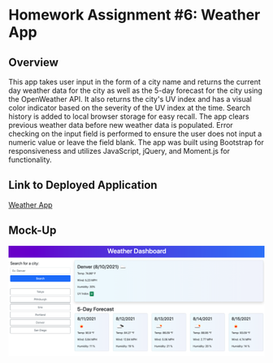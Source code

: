 # Homework Assignment #6: Weather App

## Overview

This app takes user input in the form of a city name and returns the current day weather data for the city as well as the 5-day forecast for the city using the OpenWeather API. It also returns the city's UV index and has a visual color indicator based on the severity of the UV index at the time. Search history is added to local browser storage for easy recall. The app clears previous weather data before new weather data is populated. Error checking on the input field is performed to ensure the user does not input a numeric value or leave the field blank. The app was built using Bootstrap for responsiveness and utilizes JavaScript, jQuery, and Moment.js for functionality.

## Link to Deployed Application

[Weather App](https://matthewbush55.github.io/weather-app/)

## Mock-Up

![weather-app](./assets/images/screenshot.png)
